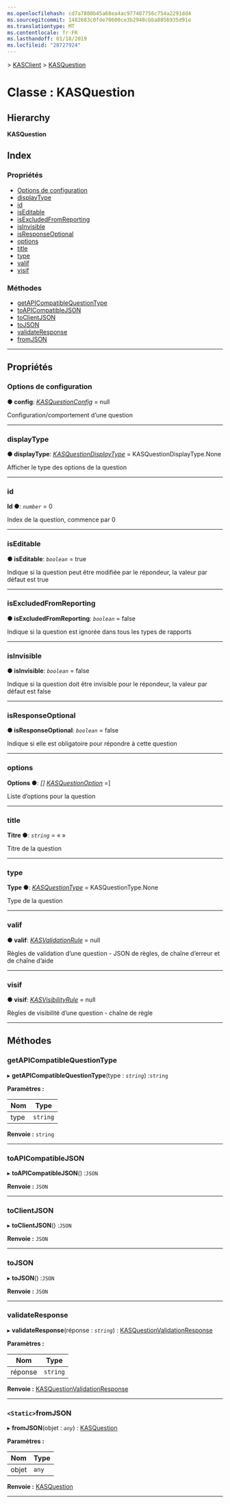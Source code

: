 ```yaml
---
ms.openlocfilehash: cd7a7880b45a68ea4ac977487756c754a2291dd4
ms.sourcegitcommit: 1482683c0fde70600ce3b2948cbba8856935d91e
ms.translationtype: MT
ms.contentlocale: fr-FR
ms.lasthandoff: 01/18/2019
ms.locfileid: "28727924"
---
```

[](../README.md) > [KASClient](../modules/kasclient.md) > [KASQuestion](../classes/kasclient.kasquestion.md)

# <a name="class-kasquestion"></a>Classe : KASQuestion

## <a name="hierarchy"></a>Hierarchy

**KASQuestion**

## <a name="index"></a>Index

### <a name="properties"></a>Propriétés

* [Options de configuration](kasclient.kasquestion.md#config)
* [displayType](kasclient.kasquestion.md#displaytype)
* [id](kasclient.kasquestion.md#id)
* [isEditable](kasclient.kasquestion.md#iseditable)
* [isExcludedFromReporting](kasclient.kasquestion.md#isexcludedfromreporting)
* [isInvisible](kasclient.kasquestion.md#isinvisible)
* [isResponseOptional](kasclient.kasquestion.md#isresponseoptional)
* [options](kasclient.kasquestion.md#options)
* [title](kasclient.kasquestion.md#title)
* [type](kasclient.kasquestion.md#type)
* [valif](kasclient.kasquestion.md#valif)
* [visif](kasclient.kasquestion.md#visif)
### <a name="methods"></a>Méthodes

* [getAPICompatibleQuestionType](kasclient.kasquestion.md#getapicompatiblequestiontype)
* [toAPICompatibleJSON](kasclient.kasquestion.md#toapicompatiblejson)
* [toClientJSON](kasclient.kasquestion.md#toclientjson)
* [toJSON](kasclient.kasquestion.md#tojson)
* [validateResponse](kasclient.kasquestion.md#validateresponse)
* [fromJSON](kasclient.kasquestion.md#fromjson)

---

## <a name="properties"></a>Propriétés

<a id="config"></a>

###  <a name="config"></a>Options de configuration

**● config**: *[KASQuestionConfig](kasclient.kasquestionconfig.md)* = null

Configuration/comportement d’une question

___

<a id="displaytype"></a>

###  <a name="displaytype"></a>displayType

**● displayType**: *[KASQuestionDisplayType](../enums/kasclient.kasquestiondisplaytype.md)* = KASQuestionDisplayType.None

Afficher le type des options de la question

___

<a id="id"></a>

###  <a name="id"></a>id

**Id ●**: *`number`* = 0

Index de la question, commence par 0

___

<a id="iseditable"></a>

###  <a name="iseditable"></a>isEditable

**● isEditable**: *`boolean`* = true

Indique si la question peut être modifiée par le répondeur, la valeur par défaut est true

___

<a id="isexcludedfromreporting"></a>

###  <a name="isexcludedfromreporting"></a>isExcludedFromReporting

**● isExcludedFromReporting**: *`boolean`* = false

Indique si la question est ignorée dans tous les types de rapports

___

<a id="isinvisible"></a>

###  <a name="isinvisible"></a>isInvisible

**● isInvisible**: *`boolean`* = false

Indique si la question doit être invisible pour le répondeur, la valeur par défaut est false

___

<a id="isresponseoptional"></a>

###  <a name="isresponseoptional"></a>isResponseOptional

**● isResponseOptional**: *`boolean`* = false

Indique si elle est obligatoire pour répondre à cette question

___

<a id="options"></a>

###  <a name="options"></a>options

**Options ●**: *[] [KASQuestionOption](kasclient.kasquestionoption.md)* =]

Liste d’options pour la question

___

<a id="title"></a>

###  <a name="title"></a>title

**Titre ●**: *`string`* = « »

Titre de la question

___

<a id="type"></a>

###  <a name="type"></a>type

**Type ●**: *[KASQuestionType](../enums/kasclient.kasquestiontype.md)* = KASQuestionType.None

Type de la question

___

<a id="valif"></a>

###  <a name="valif"></a>valif

**● valif**: *[KASValidationRule](kasclient.kasvalidationrule.md)* = null

Règles de validation d’une question - JSON de règles, de chaîne d’erreur et de chaîne d’aide

___

<a id="visif"></a>

###  <a name="visif"></a>visif

**● visif**: *[KASVisibilityRule](kasclient.kasvisibilityrule.md)* = null

Règles de visibilité d’une question - chaîne de règle

___

## <a name="methods"></a>Méthodes

<a id="getapicompatiblequestiontype"></a>

###  <a name="getapicompatiblequestiontype"></a>getAPICompatibleQuestionType

▸ **getAPICompatibleQuestionType**(type : *`string`*) :`string`

**Paramètres :**

| Nom | Type |
| ------ | ------ |
| type | `string` |

**Renvoie :** `string`

___

<a id="toapicompatiblejson"></a>

###  <a name="toapicompatiblejson"></a>toAPICompatibleJSON

▸ **toAPICompatibleJSON**() :`JSON`

**Renvoie :** `JSON`

___

<a id="toclientjson"></a>

###  <a name="toclientjson"></a>toClientJSON

▸ **toClientJSON**() :`JSON`

**Renvoie :** `JSON`

___

<a id="tojson"></a>

###  <a name="tojson"></a>toJSON

▸ **toJSON**() :`JSON`

**Renvoie :** `JSON`

___

<a id="validateresponse"></a>

###  <a name="validateresponse"></a>validateResponse

▸ **validateResponse**(réponse : *`string`*) : [KASQuestionValidationResponse](kasclient.kasquestionvalidationresponse.md)

**Paramètres :**

| Nom | Type |
| ------ | ------ |
| réponse | `string` |

**Renvoie :** [KASQuestionValidationResponse](kasclient.kasquestionvalidationresponse.md)

___

<a id="fromjson"></a>

### <a name="static-fromjson"></a>`<Static>`fromJSON

▸ **fromJSON**(objet : *`any`*) : [KASQuestion](kasclient.kasquestion.md)

**Paramètres :**

| Nom | Type |
| ------ | ------ |
| objet | `any` |

**Renvoie :** [KASQuestion](kasclient.kasquestion.md)

___

